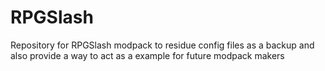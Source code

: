 # RPGSlash
Repository for RPGSlash modpack to residue config files as a backup and also provide a way to act as a example for future modpack makers
